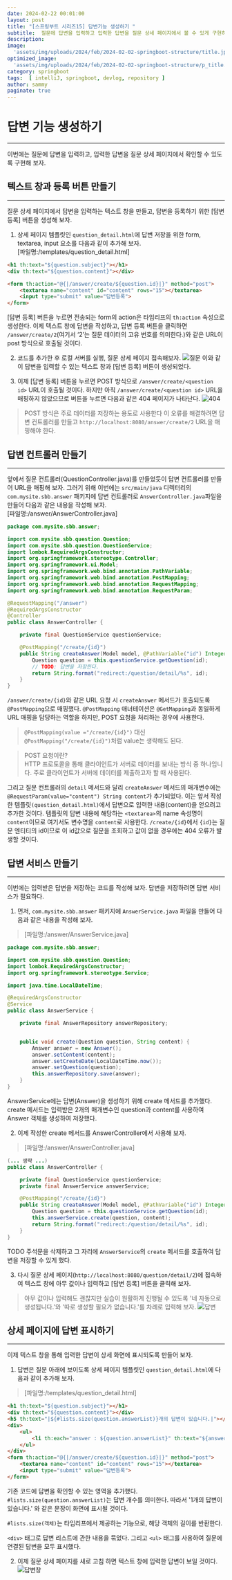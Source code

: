 ```yaml
---
date: 2024-02-22 00:01:00
layout: post
title: "[스프링부트 시리즈15] 답변기능 생성하기 "
subtitle:  질문에 답변을 입력하고 입력한 답변을 질문 상세 페이지에서 볼 수 있게 구현하기.
description: 
image: 
  'assets/img/uploads/2024/feb/2024-02-02-springboot-structure/title.jpg'
optimized_image:    
  'assets/img/uploads/2024/feb/2024-02-02-springboot-structure/p_title.jpg'
category: springboot
tags:  [ intelliJ, springboot, devlog, repository ]
author: sammy
paginate: true
---
```


# 답변 기능 생성하기
*****
이번에는 질문에 답변을 입력하고, 입력한 답변을 질문 상세 페이지에서 확인할 수 있도록 구현해 보자.

## 텍스트 창과 등록 버튼 만들기
*****
질문 상세 페이지에서 답변을 입력하는 텍스트 창을 만들고, 답변을 등록하기 위한 [답변 등록] 버튼을 생성해 보자.

1) 상세 페이지 템플릿인 `question_detail.html`에 답변 저장을 위한 form, textarea, input 요소를 다음과 같이 추가해 보자.  
[파일명:/templates/question_detail.html]

```html
<h1 th:text="${question.subject}"></h1>
<div th:text="${question.content}"></div>

<form th:action="@{|/answer/create/${question.id}|}" method="post">
    <textarea name="content" id="content" rows="15"></textarea>
    <input type="submit" value="답변등록">
</form>
```

[답변 등록] 버튼을 누르면 전송되는 form의 action은 타임리프의 `th:action` 속성으로 생성한다. 이제 텍스트 창에 답변을 작성하고, 답변 등록 버튼을 클릭하면 `/answer/create/2`(여기서 ‘2’는 질문 데이터의 고유 번호를 의미한다.)와 같은 URL이 post 방식으로 호출될 것이다.

2) 코드를 추가한 후 로컬 서버를 실행, 질문 상세 페이지 접속해보자.
![질문](../assets/img/uploads/2024/feb/2024-02-22-15.springboot-reply/1.png)
이와 같이 답변을 입력할 수 있는 텍스트 창과 [답변 등록] 버튼이 생성되었다.

3) 이제 [답변 등록] 버튼을 누르면 POST 방식으로 `/answer/create/<question id>` URL이 호출될 것이다. 하지만 아직 `/answer/create/<question id>` URL을 매핑하지 않았으므로 버튼을 누르면 다음과 같은 404 페이지가 나타난다.
![404](../assets/img/uploads/2024/feb/2024-02-22-15.springboot-reply/2.png)
> POST 방식은 주로 데이터를 저장하는 용도로 사용한다
이 오류를 해결하려면 답변 컨트롤러를 만들고 `http://localhost:8080/answer/create/2` URL을 매핑해야 한다.

## 답변 컨트롤러 만들기
*****
앞에서 질문 컨트롤러(QuestionController.java)를 만들었듯이 답변 컨트롤러를 만들어 URL을 매핑해 보자. 
그러기 위해 이번에는 `src/main/java` 디렉터리의 `com.mysite.sbb.answer` 패키지에 답변 컨트롤러로 `AnswerController.java`파일을 만들어 다음과 같은 내용을 작성해 보자.  
[파일명:/answer/AnswerController.java]

```java
package com.mysite.sbb.answer;

import com.mysite.sbb.question.Question;
import com.mysite.sbb.question.QuestionService;
import lombok.RequiredArgsConstructor;
import org.springframework.stereotype.Controller;
import org.springframework.ui.Model;
import org.springframework.web.bind.annotation.PathVariable;
import org.springframework.web.bind.annotation.PostMapping;
import org.springframework.web.bind.annotation.RequestMapping;
import org.springframework.web.bind.annotation.RequestParam;

@RequestMapping("/answer")
@RequiredArgsConstructor
@Controller
public class AnswerController {

    private final QuestionService questionService;

    @PostMapping("/create/{id}")
    public String createAnswer(Model model, @PathVariable("id") Integer id, @RequestParam(value="content") String content) {
        Question question = this.questionService.getQuestion(id);
        // TODO: 답변을 저장한다. 
        return String.format("redirect:/question/detail/%s", id);
    }
}
```
`/answer/create/{id}`와 같은 URL 요청 시 `createAnswer` 메서드가 호출되도록 `@PostMapping`으로 매핑했다. `@PostMapping` 애너테이션은 `@GetMapping`과 동일하게 URL 매핑을 담당하는 역할을 하지만, POST 요청을 처리하는 경우에 사용한다.
> `@PostMapping(value ="/create/{id}")` 대신 `@PostMapping("/create/{id}")`처럼 value는 생략해도 된다.

> POST 요청이란?  
HTTP 프로토콜을 통해 클라이언트가 서버로 데이터를 보내는 방식 중 하나입니다. 주로 클라이언트가 서버에 데이터를 제출하고자 할 때 사용된다.

그리고 질문 컨트롤러의 `detail` 메서드와 달리 `createAnswer` 메서드의 매개변수에는 `@RequestParam(value="content") String content`가 추가되었다. 이는 앞서 작성한 템플릿`(question_detail.html)`에서 답변으로 입력한 내용(content)을 얻으려고 추가한 것이다. 템플릿의 답변 내용에 해당하는 `<textarea>`의 name 속성명이 `content`이므로 여기서도 변수명을 `content`로 사용한다. `/create/{id}`에서 `{id}`는 질문 엔티티의 id이므로 이 id값으로 질문을 조회하고 값이 없을 경우에는 404 오류가 발생할 것이다.

## 답변 서비스 만들기
*****
이번에는 입력받은 답변을 저장하는 코드를 작성해 보자. 답변을 저장하려면 답변 서비스가 필요하다.
1) 먼저, `com.mysite.sbb.answer` 패키지에 `AnswerService.java` 파일을 만들어 다음과 같은 내용을 작성해 보자.
>[파일명:/answer/AnswerService.java]

```java
package com.mysite.sbb.answer;

import com.mysite.sbb.question.Question;
import lombok.RequiredArgsConstructor;
import org.springframework.stereotype.Service;

import java.time.LocalDateTime;

@RequiredArgsConstructor
@Service
public class AnswerService {

    private final AnswerRepository answerRepository;


    public void create(Question question, String content) {
        Answer answer = new Answer();
        answer.setContent(content);
        answer.setCreateDate(LocalDateTime.now());
        answer.setQuestion(question);
        this.answerRepository.save(answer);
    }
}
```
AnswerService에는 답변(Answer)을 생성하기 위해 create 메서드를 추가했다. create 메서드는 입력받은 2개의 매개변수인 question과 content를 사용하여 Answer 객체를 생성하여 저장했다.

2) 이제 작성한 create 메서드를 AnswerController에서 사용해 보자.
>[파일명:/answer/AnswerController.java]

```java
(... 생략 ...)
public class AnswerController {

    private final QuestionService questionService;
    private final AnswerService answerService;

    @PostMapping("/create/{id}")
    public String createAnswer(Model model, @PathVariable("id") Integer id, @RequestParam(value="content") String content) {
        Question question = this.questionService.getQuestion(id);
        this.answerService.create(question, content);
        return String.format("redirect:/question/detail/%s", id);
    }
}
```

TODO 주석문을 삭제하고 그 자리에 `AnswerService`의 `create` 메서드를 호출하여 답변을 저장할 수 있게 했다.

3) 다시 질문 상세 페이지(`http://localhost:8080/question/detail/2`)에 접속하여 텍스트 창에 아무 값이나 입력하고 [답변 등록] 버튼을 클릭해 보자.
> 아무 값이나 입력해도 괜찮지만 실습이 원활하게 진행될 수 있도록 '네 자동으로 생성됩니다.'와 '따로 생성할 필요가 없습니다.'를 차례로 입력해 보자.
![답변](../assets/img/uploads/2024/feb/2024-02-22-15.springboot-reply/3.png)
## 상세 페이지에 답변 표시하기
*****
이제 텍스트 창을 통해 입력한 답변이 상세 화면에 표시되도록 만들어 보자.

1) 답변은 질문 아래에 보이도록 상세 페이지 템플릿인 `question_detail.html`에 다음과 같이 추가해 보자.
>[파일명:/templates/question_detail.html]

```html
<h1 th:text="${question.subject}"></h1>
<div th:text="${question.content}"></div>
<h5 th:text="|${#lists.size(question.answerList)}개의 답변이 있습니다.|"></h5>
<div>
    <ul>
        <li th:each="answer : ${question.answerList}" th:text="${answer.content}"></li>
    </ul>
</div>
<form th:action="@{|/answer/create/${question.id}|}" method="post">
    <textarea name="content" id="content" rows="15"></textarea>
    <input type="submit" value="답변등록">
</form>
```
기존 코드에 답변을 확인할 수 있는 영역을 추가했다. `#lists.size(question.answerList)`는 답변 개수를 의미한다. 따라서 '1개의 답변이 있습니다.' 와 같은 문장이 화면에 표시될 것이다.

`#lists.size(객체)`는 타임리프에서 제공하는 기능으로, 해당 객체의 길이를 반환한다.

`<div>` 태그로 답변 리스트에 관한 내용을 묶었다. 그리고 `<ul>` 태그를 사용하여 질문에 연결된 답변을 모두 표시했다.

2) 이제 질문 상세 페이지를 새로 고침 하면 텍스트 창에 입력한 답변이 보일 것이다.
![답변창](../assets/img/uploads/2024/feb/2024-02-22-15.springboot-reply/4.png)

